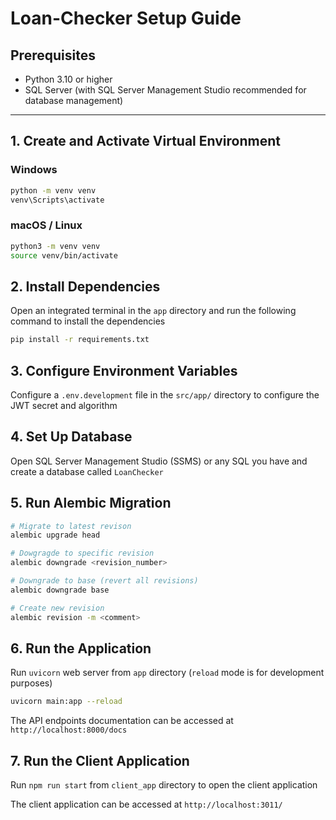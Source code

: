# Loan-Checker Setup Guide

## Prerequisites

- Python 3.10 or higher
- SQL Server (with SQL Server Management Studio recommended for database management)

---

## 1. Create and Activate Virtual Environment

### Windows

```bash
python -m venv venv
venv\Scripts\activate
```

### macOS / Linux

```bash
python3 -m venv venv
source venv/bin/activate
```

## 2. Install Dependencies

Open an integrated terminal in the `app` directory and run the following command to install the dependencies

```bash
pip install -r requirements.txt
```

## 3. Configure Environment Variables

Configure a `.env.development` file in the `src/app/` directory to configure the JWT secret and algorithm

## 4. Set Up Database

Open SQL Server Management Studio (SSMS) or any SQL you have and create a database called `LoanChecker`

## 5. Run Alembic Migration

```bash
# Migrate to latest revison
alembic upgrade head

# Dowgragde to specific revision
alembic downgrade <revision_number>

# Downgrade to base (revert all revisions)
alembic downgrade base

# Create new revision
alembic revision -m <comment>
```

## 6. Run the Application

Run `uvicorn` web server from `app` directory (`reload` mode is for development purposes)

```bash
uvicorn main:app --reload
```

The API endpoints documentation can be accessed at `http://localhost:8000/docs`

## 7. Run the Client Application

Run `npm run start` from `client_app` directory to open the client application

The client application can be accessed at `http://localhost:3011/`
